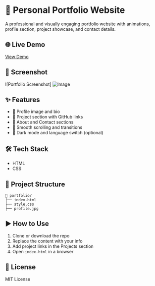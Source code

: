# 💼 Personal Portfolio Website

A professional and visually engaging portfolio website with animations, profile section, project showcase, and contact details.

## 🌐 Live Demo
[View Demo](https://snowfaj.github.io/Portfolio-website-/#projects)

## 📸 Screenshot
![Portfolio Screenshot]
![Image](https://github.com/user-attachments/assets/83ff862d-5c0c-4963-a54e-0d98f6a5dc6e)

## ✨ Features
- 👤 Profile image and bio
- 🚀 Project section with GitHub links
- 📝 About and Contact sections
- 🎨 Smooth scrolling and transitions
- 🌙 Dark mode and language switch (optional)

## 🛠 Tech Stack
- HTML
- CSS

## 📂 Project Structure
```
📁 portfolio/
├── index.html
├── style.css
├── profile.jpg

```

## ▶️ How to Use
1. Clone or download the repo
2. Replace the content with your info
3. Add project links in the Projects section
4. Open `index.html` in a browser

## 📃 License
MIT License
